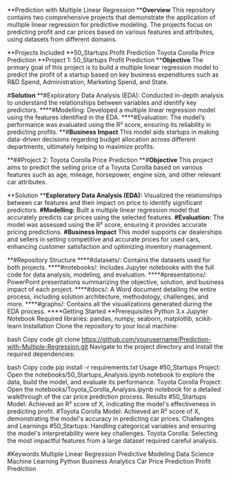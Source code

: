 **Prediction with Multiple Linear Regression
****Overview**
This repository contains two comprehensive projects that demonstrate the application of multiple linear regression for predictive modeling. The projects focus on predicting profit and car prices based on various features and attributes, using datasets from different domains.

**Projects Included
**50_Startups Profit Prediction
Toyota Corolla Price Prediction
**Project 1: 50_Startups Profit Prediction
****Objective**
The primary goal of this project is to build a multiple linear regression model to predict the profit of a startup based on key business expenditures such as R&D Spend, Administration, Marketing Spend, and State.

#**Solution**
**#Exploratory Data Analysis (EDA): Conducted in-depth analysis to understand the relationships between variables and identify key predictors.
****#Modelling: Developed a multiple linear regression model using the features identified in the EDA.
****#Evaluation: The model’s performance was evaluated using the R² score, ensuring its reliability in predicting profits.
**#**Business** **Impact**
This model aids startups in making data-driven decisions regarding budget allocation across different departments, ultimately helping to maximize profits.

**##Project 2: Toyota Corolla Price Prediction
**#**Objective**
This project aims to predict the selling price of a Toyota Corolla based on various features such as age, mileage, horsepower, engine size, and other relevant car attributes.

**Solution
****Exploratory Data Analysis (EDA):** Visualized the relationships between car features and their impact on price to identify significant predictors.
**#Modelling:** Built a multiple linear regression model that accurately predicts car prices using the selected features.
**#Evaluation:** The model was assessed using the R² score, ensuring it provides accurate pricing predictions.
**#Business Impact**
This model supports car dealerships and sellers in setting competitive and accurate prices for used cars, enhancing customer satisfaction and optimizing inventory management.

**#Repository Structure
****#datasets/: Contains the datasets used for both projects.
****#notebooks/: Includes Jupyter notebooks with the full code for data analysis, modeling, and evaluation.
****#presentations/: PowerPoint presentations summarizing the objective, solution, and business impact of each project.
****#docs/: A Word document detailing the entire process, including solution architecture, methodology, challenges, and more.
****#graphs/: Contains all the visualizations generated during the EDA process.
****Getting Started
**Prerequisites
Python 3.x
Jupyter Notebook
Required libraries: pandas, numpy, seaborn, matplotlib, scikit-learn
Installation
Clone the repository to your local machine:

bash
Copy code
git clone https://github.com/yourusername/Prediction-with-Multiple-Regression.git
Navigate to the project directory and install the required dependencies:

bash
Copy code
pip install -r requirements.txt
Usage
#50_Startups Project: Open the notebooks/50_Startups_Analysis.ipynb notebook to explore the data, build the model, and evaluate its performance.
Toyota Corolla Project: Open the notebooks/Toyota_Corolla_Analysis.ipynb notebook for a detailed walkthrough of the car price prediction process.
Results
#50_Startups Model: Achieved an R² score of X, indicating the model's effectiveness in predicting profit.
#Toyota Corolla Model: Achieved an R² score of X, demonstrating the model's accuracy in predicting car prices.
Challenges and Learnings
#50_Startups: Handling categorical variables and ensuring the model's interpretability were key challenges.
Toyota Corolla: Selecting the most impactful features from a large dataset required careful analysis.
 
#Keywords
Multiple Linear Regression
Predictive Modeling
Data Science
Machine Learning
Python
Business Analytics
Car Price Prediction
Profit Prediction
